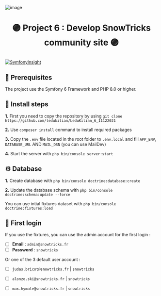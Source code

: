 ![image](https://user-images.githubusercontent.com/54909696/144947502-ef90f2a8-efcb-415d-b30d-5eba9d56fa65.png)
# <p align="center">🟣 Project 6 : Develop SnowTricks community site 🟣</p>
[![SymfonyInsight](https://insight.symfony.com/projects/2341af49-e3dc-413e-8baf-b4bbd849e522/big.svg)](https://insight.symfony.com/projects/2341af49-e3dc-413e-8baf-b4bbd849e522)

## 🧩 Prerequisites

The project use the Symfony 6 Framework and PHP 8.0 or higher.


## 📌️ Install steps

**1.** First you need to copy the repository by using `git clone https://github.com/ledukilian/LeduKilian_6_11122021`

**2.** Use `composer install` command to install required packages

**3.** Copy the `.env` file located in the root folder to `.env.local` and fill `APP_ENV`, `DATABASE_URL` AND `MAIL_DSN` (you can use MailDev)

**4.** Start the server with `php bin/console server:start`

## ⚙️ Database

**1.** Create database with `php bin/console doctrine:database:create`

**2.** Update the database schema with `php bin/console doctrine:schema:update --force`

You can use intial fixtures dataset with `php bin/console doctrine:fixtures:load`

    

## 🔐 First login
If you use the fixtures, you can use the admin account for the first login :

- [ ] **Email** : `admin@snowtricks.fr`
- [ ] **Password** : `snowtricks`

Or one of the 3 default user account :

- [ ] `judas.bricot@snowtricks.fr` | `snowtricks`
- [ ] `alonzo.ski@snowtricks.fr` | `snowtricks`
- [ ] `max.hymale@snowtricks.fr` | `snowtricks`

